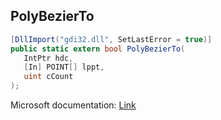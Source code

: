 ## PolyBezierTo

```csharp
[DllImport("gdi32.dll", SetLastError = true)]
public static extern bool PolyBezierTo(
   IntPtr hdc,
   [In] POINT[] lppt,
   uint cCount
);
```

Microsoft documentation: [Link](https://docs.microsoft.com/en-us/windows/win32/api/wingdi/nf-wingdi-polybezierto)
